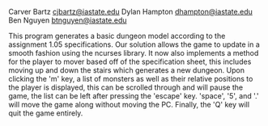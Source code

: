 Carver Bartz  cjbartz@iastate.edu
Dylan Hampton dhampton@iastate.edu
Ben Nguyen    btnguyen@iastate.edu

This program generates a basic dungeon model according to the assignment 1.05 specifications.
Our solution allows the game to update in a smooth fashion using the ncurses library. It now also implements a method for the
player to mover based off of the specification sheet, this includes moving up and down the stairs which  generates a new dungeon.
Upon clicking the 'm' key, a list of monsters as well as their relative positions to the player is displayed, this can be
scrolled through and will pause the game, the list can be left after pressing the 'escape' key. 'space', '5', and '.' will move
the game along without moving the PC. Finally, the 'Q' key will quit the game entirely.


